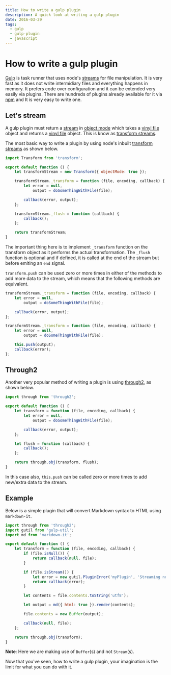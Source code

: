 ```yaml
---
title: How to write a gulp plugin
description: A quick look at writing a gulp plugin
date: 2016-03-29
tags:
  - gulp
  - gulp-plugin
  - javascript
---
```


# How to write a gulp plugin

[Gulp](http://gulpjs.com/) is task runner that uses node's [streams](https://nodejs.org/api/stream.html) for file manipulation. It is very fast as it does not write intermidiary files and everything happens in memory. It prefers code over configuration and it can be extended very easily via plugins. There are hundreds of plugins already available for it via [npm](https://www.npmjs.com/browse/keyword/gulpplugin) and It is very easy to write one.

## Let's stream

A gulp plugin must return a [stream](https://nodejs.org/api/stream.html) in [object mode](https://nodejs.org/api/stream.html#stream_object_mode) which takes a [vinyl file](http://github.com/wearefractal/vinyl) object and returns a [vinyl file](http://github.com/wearefractal/vinyl) object. This is know as [transform streams](https://nodejs.org/api/stream.html#stream_class_stream_transform_1).

The most basic way to write a plugin by using node's inbuilt [transform streams](https://nodejs.org/api/stream.html#stream_class_stream_transform_1) as shown below.

```js
import Transform from 'transform';

export default function () {
	let transformStream = new Transform({ objectMode: true });

	transformStream._transform = function (file, encoding, callback) {
		let error = null,
			output = doSomeThingWithFile(file);

		callback(error, output);
	};

	transformStream._flush = function (callback) {
		callback();
	};

	return transformStream;
}
```

The important thing here is to implement `_transform` function on the transform object as it performs the actual transformation. The `_flush` function is optional and if defined, it is called at the end of the stream but before emiting an `end` signal.

`transform.push` can be used zero or more times in either of the methods to add more data to the stream, which means that the following methods are equivalent.

```js
transformStream._transform = function (file, encoding, callback) {
	let error = null,
		output = doSomeThingWithFile(file);

	callback(error, output);
};

transformStream._transform = function (file, encoding, callback) {
	let error = null,
		output = doSomeThingWithFile(file);

	this.push(output);
	callback(error);
};
```

## Through2

Another very popular method of writing a plugin is using [through2](https://www.npmjs.com/package/through2), as shown below.

```js
import through from 'through2';

export default function () {
	let transform = function (file, encoding, callback) {
		let error = null,
			output = doSomeThingWithFile(file);

		callback(error, output);
	};

	let flush = function (callback) {
		callback();
	};

	return through.obj(transform, flush);
}
```

In this case also, `this.push` can be called zero or more times to add new/extra data to the stream.

## Example

Below is a simple plugin that will convert Markdown syntax to HTML using `markdown-it`.

```js
import through from 'through2';
import gutil from 'gulp-util';
import md from 'markdown-it';

export default function () {
	let transform = function (file, encoding, callback) {
		if (file.isNull()) {
			return callback(null, file);
		}

		if (file.isStream()) {
			let error = new gutil.PluginError('myPlugin', 'Streaming not supported');
			return callback(error);
		}

		let contents = file.contents.toString('utf8');

		let output = md({ html: true }).render(contents);

		file.contents = new Buffer(output);

		callback(null, file);
	};

	return through.obj(transform);
}
```

**Note**: Here we are making use of `Buffer`(s) and not `Stream`(s).

Now that you've seen, how to write a gulp plugin, your imagination is the limit for what you can do with it.
